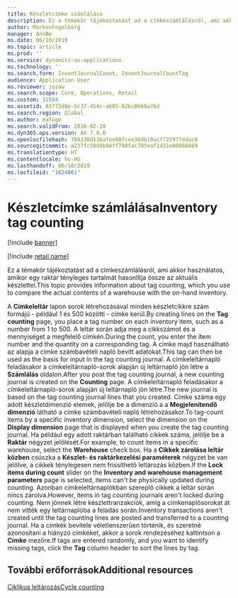 ```yaml
---
title: Készletcímke számlálása
description: Ez a témakör tájékoztatást ad a címkeszámlálásról, ami akkor használatos, amikor egy raktár tényleges tartalmát hasonlítja össze az aktuális készlettel.
author: MarkusFogelberg
manager: AnnBe
ms.date: 06/10/2019
ms.topic: article
ms.prod: ''
ms.service: dynamics-ax-applications
ms.technology: ''
ms.search.form: InventJournalCount, InventJournalCountTag
audience: Application User
ms.reviewer: josaw
ms.search.scope: Core, Operations, Retail
ms.custom: 11594
ms.assetid: 03772d0e-5c37-454c-ab85-82bc8b60a76d
ms.search.region: Global
ms.author: mafoge
ms.search.validFrom: 2016-02-28
ms.dyn365.ops.version: AX 7.0.0
ms.openlocfilehash: 704330d136afee08fcee36db19acf72297fddac8
ms.sourcegitcommit: a237fc58ddb94ff798fac70feaf1431e00080489
ms.translationtype: HT
ms.contentlocale: hu-HU
ms.lasthandoff: 06/10/2019
ms.locfileid: "1624861"
---
```

# <a name="inventory-tag-counting"></a><span data-ttu-id="85b2a-103">Készletcímke számlálása</span><span class="sxs-lookup"><span data-stu-id="85b2a-103">Inventory tag counting</span></span>

[!include [banner](../includes/banner.md)]

[!include [retail name](../includes/retail-name.md)]

<span data-ttu-id="85b2a-104">Ez a témakör tájékoztatást ad a címkeszámlálásról, ami akkor használatos, amikor egy raktár tényleges tartalmát hasonlítja össze az aktuális készlettel.</span><span class="sxs-lookup"><span data-stu-id="85b2a-104">This topic provides information about tag counting, which you use to compare the actual contents of a warehouse with the on-hand inventory.</span></span>

<span data-ttu-id="85b2a-105">A **Címkeleltár** lapon sorok létrehozásával minden készletcikkre szám formájú - például 1 és 500 közötti - címke kerül.</span><span class="sxs-lookup"><span data-stu-id="85b2a-105">By creating lines on the **Tag counting** page, you place a tag number on each inventory item, such as a number from 1 to 500.</span></span> <span data-ttu-id="85b2a-106">A leltár során adja meg a cikkszámot és a mennyiséget a megfelelő címkén.</span><span class="sxs-lookup"><span data-stu-id="85b2a-106">During the count, you enter the item number and the quantity on a corresponding tag.</span></span> <span data-ttu-id="85b2a-107">A címke majd használható az alapja a címke számbavételi napló bevitt adatokat.</span><span class="sxs-lookup"><span data-stu-id="85b2a-107">This tag can then be used as the basis for input in the tag counting journal.</span></span> <span data-ttu-id="85b2a-108">A címkeleltárnapló feladásakor a címkeleltárnapló-sorok alapján új leltárnapló jön létre a **Számlálás** oldalon.</span><span class="sxs-lookup"><span data-stu-id="85b2a-108">After you post the tag counting journal, a new counting journal is created on the **Counting** page.</span></span> <span data-ttu-id="85b2a-109">A címkeleltárnapló feladásakor a címkeleltárnapló-sorok alapján új leltárnapló jön létre.</span><span class="sxs-lookup"><span data-stu-id="85b2a-109">The new journal is based on the tag counting journal lines that you created.</span></span> <span data-ttu-id="85b2a-110">Címke száma egy adott készletdimenzió elemek, jelölje be a dimenzió a a **Megjelenítendő dimenzió** látható a címke számbavételi napló létrehozásakor.</span><span class="sxs-lookup"><span data-stu-id="85b2a-110">To tag-count items by a specific inventory dimension, select the dimension on the **Display dimension** page that is displayed when you create the tag counting journal.</span></span> <span data-ttu-id="85b2a-111">Ha például egy adott raktárban található cikkek száma, jelölje be a **Raktár** négyzet jelölését.</span><span class="sxs-lookup"><span data-stu-id="85b2a-111">For example, to count items in a specific warehouse, select the **Warehouse** check box.</span></span> <span data-ttu-id="85b2a-112">Ha a **Cikkek zárolása leltár közben** csúszka a **Készlet- és raktárkezelési paraméterek** négyzet be van jelölve, a cikkek ténylegesen nem frissíthető leltározás közben.</span><span class="sxs-lookup"><span data-stu-id="85b2a-112">If the **Lock items during count** slider on the **Inventory and warehouse management parameters** page is selected, items can't be physically updated during counting.</span></span> <span data-ttu-id="85b2a-113">Azonban címkeleltárnaplókban szereplő cikkek a leltár során nincs zárolva.</span><span class="sxs-lookup"><span data-stu-id="85b2a-113">However, items in tag counting journals aren't locked during counting.</span></span> <span data-ttu-id="85b2a-114">Nem jönnek létre készlettranzakciók, amíg a címkenaplósorokat át nem vitték egy leltárnaplóba a feladás során.</span><span class="sxs-lookup"><span data-stu-id="85b2a-114">Inventory transactions aren't created until the tag counting lines are posted and transferred to a counting journal.</span></span> <span data-ttu-id="85b2a-115">Ha a címkék bevitele véletlenszerűen történik, és szeretné azonosítani a hiányzó címkéket, akkor a sorok rendezéséhez kattintson a **Címke** mezőre.</span><span class="sxs-lookup"><span data-stu-id="85b2a-115">If tags are entered randomly, and you want to identify missing tags, click the **Tag** column header to sort the lines by tag.</span></span>

## <a name="additional-resources"></a><span data-ttu-id="85b2a-116">További erőforrások</span><span class="sxs-lookup"><span data-stu-id="85b2a-116">Additional resources</span></span>

[<span data-ttu-id="85b2a-117">Ciklikus leltározás</span><span class="sxs-lookup"><span data-stu-id="85b2a-117">Cycle counting</span></span>](../warehousing/cycle-counting.md)
